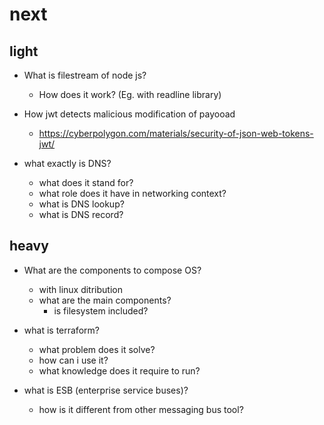 # next
## light
- What is filestream of node js?
  - How does it work? (Eg. with readline library)

- How jwt detects malicious modification of payooad
  - https://cyberpolygon.com/materials/security-of-json-web-tokens-jwt/

- what exactly is DNS?
  - what does it stand for?
  - what role does it have in networking context?
  - what is DNS lookup?
  - what is DNS record?

## heavy
- What are the components to compose OS?
  - with linux ditribution
  - what are the main components?
    - is filesystem included?

- what is terraform?
  - what problem does it solve?
  - how can i use it?
  - what knowledge does it require to run?

- what is ESB (enterprise service buses)?
  - how is it different from other messaging bus tool?
